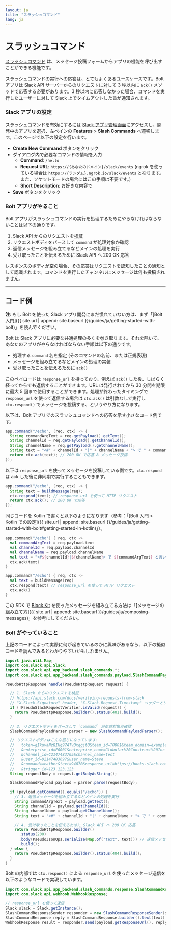```yaml
---
layout: ja
title: "スラッシュコマンド"
lang: ja
---
```


# スラッシュコマンド

[スラッシュコマンド](https://api.slack.com/interactivity/slash-commands) は、メッセージ投稿フォームからアプリの機能を呼び出すことができる機能です。

スラッシュコマンドの実行への応答は、とてもよくあるユースケースです。Bolt アプリは Slack API サーバーからのリクエストに対して 3 秒以内に `ack()` メソッドで応答する必要があります。3 秒以内に応答しなかった場合、コマンドを実行したユーザーに対して Slack 上でタイムアウトした旨が通知されます。

### Slack アプリの設定

スラッシュコマンドを有効にするには [Slack アプリ管理画面](http://api.slack.com/apps)にアクセスし、開発中のアプリを選択、左ペインの **Features** > **Slash Commands** へ遷移します。このページで以下の設定を行います。

* **Create New Command** ボタンをクリック
* ダイアログ内で必要なコマンドの情報を入力
  * **Command**: `/hello`
  * **Request URL**: `https://{あなたのドメイン}/slack/events` (ngrok を使っている場合は `https://{ランダム}.ngrok.io/slack/events` となります。また、ソケットモードの場合にはこの手順は不要です。)
  * **Short Description**: お好きな内容で
* **Save** ボタンをクリック

### Bolt アプリがやること

Bolt アプリがスラッシュコマンドの実行を処理するためにやらなければならないことは以下の通りです。

1. Slack API からのリクエストを[検証](https://api.slack.com/docs/verifying-requests-from-slack)
1. リクエストボディをパースして `command` が処理対象か確認
1. 返信メッセージを組み立てるなどメインの処理を実行
1. 受け取ったことを伝えるために Slack API へ 200 OK 応答

レスポンスのボディが空の場合、その応答はリクエストを認知したことの通知として認識されます。コマンドを実行したチャンネルにメッセージは何も投稿されません。

---
## コード例

**注**: もし Bolt を使った Slack アプリ開発にまだ慣れていない方は、まず「[Bolt 入門]({{ site.url | append: site.baseurl }}/guides/ja/getting-started-with-bolt)」を読んでください。

Bolt は Slack アプリに必要な共通処理の多くを巻き取ります。それを除いて、あなたのアプリがやらなければならない手順は以下の通りです。

* 処理する `command` 名を指定 (そのコマンドの名前、または正規表現)
* メッセージを組み立てるなどメインの処理の実装
* 受け取ったことを伝えるために `ack()`

このペイロードは `response_url` を持っており、例えば `ack()` した後、しばらく経ってからでも返信することができます。URL は発行されてから 30 分間を期限に最大 5 回まで使用することができます。処理が終わったタイミングで `response_url` を使って返信する場合は `ctx.ack()` は引数なしで実行し `ctx.respond()` でメッセージを投稿する、というやり方になります。

以下は、Bolt アプリでのスラッシュコマンドへの応答を示す小さなコード例です。

```java
app.command("/echo", (req, ctx) -> {
  String commandArgText = req.getPayload().getText();
  String channelId = req.getPayload().getChannelId();
  String channelName = req.getPayload().getChannelName();
  String text = "<#" + channelId + "|" + channelName + "> で " + commandArgText + " と言いましたね？ :eyes:";
  return ctx.ack(text); // 200 OK で応答 & メッセージ投稿
});
```

以下は `response_url` を使ってメッセージを投稿している例です。`ctx.respond` は ack した後に非同期で実行することもできます。

```java
app.command("/echo", (req, ctx) -> {
  String text = buildMessage(req);
  ctx.respond(text); // response_url を使って HTTP リクエスト
  return ctx.ack(); // 200 OK で応答
});
```

同じコードを Kotlin で書くと以下のようになります（参考：「[Bolt 入門 > Kotlin での設定]({{ site.url | append: site.baseurl }}/guides/ja/getting-started-with-bolt#getting-started-in-kotlin)」）。

```kotlin
app.command("/echo") { req, ctx ->
  val commandArgText = req.payload.text
  val channelId = req.payload.channelId
  val channelName = req.payload.channelName
  val text = "<#${channelId}|${channelName}> で ${commandArgText} と言いましたね？ :eyes:"
  ctx.ack(text)
}

app.command("/echo") { req, ctx ->
  val text = buildMessage(req)
  ctx.respond(text) // response_url を使って HTTP リクエスト
  ctx.ack()
}
```

この SDK で [Block Kit](https://api.slack.com/block-kit) を使ったメッセージを組み立てる方法は「[メッセージの組み立て方]({{ site.url | append: site.baseurl }}/guides/ja/composing-messages)」を参考にしてください。

### Bolt がやっていること

上記のコードによって実際に何が起きているのかに興味があるなら、以下の擬似コードを読んでみるとわかりやすいかもしれません。

```java
import java.util.Map;
import com.slack.api.Slack;
import com.slack.api.app_backend.slash_commands.*;
import com.slack.api.app_backend.slash_commands.payload.SlashCommandPayload;

PseudoHttpResponse handle(PseudoHttpRequest request) {

  // 1. Slack からのリクエストを検証
  // https://api.slack.com/docs/verifying-requests-from-slack
  // "X-Slack-Signature" header, "X-Slack-Request-Timestamp" ヘッダーとリクエストボディを検証
  if (!PseudoSlackRequestVerifier.isValid(request)) {
    return PseudoHttpResponse.builder().status(401).build();
  }

  // 2. リクエストボディをパースして `command` が処理対象か確認
  SlashCommandPayloadParser parser = new SlashCommandPayloadParser();

  // リクエストボディはこんな感じになっています:
  //   token=gIkuvaNzQIHg97ATvDxqgjtO&team_id=T0001&team_domain=example
  //   &enterprise_id=E0001&enterprise_name=Globular%20Construct%20Inc
  //   &channel_id=C2147483705&channel_name=test
  //   &user_id=U2147483697&user_name=Steve
  //   &command=weather&text=94070&response_url=https://hooks.slack.com/commands/1234/5678
  //   &trigger_id=123.123.123
  String requestBody = request.getBodyAsString();

  SlashCommandPayload payload = parser.parse(requestBody);

  if (payload.getCommand().equals("/echo")) {
    // 3. 返信メッセージを組み立てるなどメインの処理を実行
    String commandArgText = payload.getText();
    String channelId = payload.getChannelId();
    String channelName = payload.getChannelName();
    String text = "<#" + channelId + "|" + channelName + "> で " + commandArgText + " と言いましたね？ :eyes:";

    // 4. 受け取ったことを伝えるために Slack API へ 200 OK 応答
    return PseudoHttpResponse.builder()
      .status(200)
      .body(PseudoJsonOps.serialize(Map.of("text", text))) // 返信メッセージを含める
      .build();
  } else {
    return PseudoHttpResponse.builder().status(404).build();
  }
}
```

Bolt の内部では `ctx.respond()` による `response_url` を使ったメッセージ送信を以下のようなコードで実現しています。

```java
import com.slack.api.app_backend.slash_commands.response.SlashCommandResponse;
import com.slack.api.webhook.WebhookResponse;

// response_url を使って返信
Slack slack = Slack.getInstance();
SlashCommandResponseSender responder = new SlashCommandResponseSender(slack);
SlashCommandResponse reply = SlashCommandResponse.builder().text(text).build();
WebhookResponse result = responder.send(payload.getResponseUrl(), reply);
```
